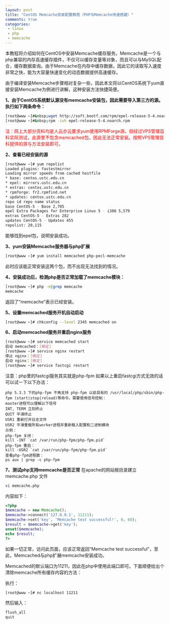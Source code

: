 ```yaml
--- 
layout: post
title: "CentOS Memcache安装配置教程（PHP与Memcache快速搭建）"
comments: true
categories:
 - linux
 - php
 - memcache
---
```

本教程将介绍如何在CentOS中安装Memcache缓存服务。Memcache是一个与php兼容的内存高速缓存插件，不仅可以缓存变量等对象，而且可以与MySQL配合，缓存数据查询。由于Memcache在内存中缓存数据，因此它的读取写入速度非常之快，能为大容量快速变化的动态数据提供高速缓存。

由于编译安装Memcache步骤相对复杂一些，因此本文将以CentOS系统下yum直接安装Memcache为例进行讲解，这种安装方法快捷简便。

<STRONG>1、由于CentOS系统默认源没有memcache安装包，因此需要导入第三方的源。执行如下两条命令：</STRONG>
<!--more-->
```bash
[root@www ~]#&nbsp;wget http://soft.bootf.com/rpm/epel-release-5-4.noarch.rpm
[root@www ~]#&nbsp;rpm -ivh epel-release-5-4.noarch.rpm
```

<font color="RED">注：网上大部分资料均是人云亦云要求yum使用RPMForge源。但经过VPS管理百科实际测试，此源里不包含memcached包，因此无法正常安装。按照VPS管理百科提供的源与方法安装即可。</font>

<STRONG>2、查看已经安装的源</STRONG>
<!--more-->
```bash
[root@www ~]# yum repolist
Loaded plugins: fastestmirror
Loading mirror speeds from cached hostfile
* base: centos.ustc.edu.cn
* epel: mirrors.ustc.edu.cn
* extras: centos.ustc.edu.cn
* rpmforge: fr2.rpmfind.net
* updates: centos.ustc.edu.cn
repo id repo name status
base CentOS-5 - Base 2,705
epel Extra Packages for Enterprise Linux 5 - i386 5,579
extras CentOS-5 - Extras 282
updates CentOS-5 - Updates 455
repolist: 20,115
```
能够找到epel包，说明安装成功。

<STRONG>3、yum安装Memcache服务器与php扩展</STRONG>
<!--more-->
```bash
[root@www ~]# yum install memcached php-pecl-memcache
```
此时应该能正常安装这两个包，而不出现无法找到的情况。

<STRONG>4、安装成功后，检测php是否正常加载了memcache模块：</STRONG>
```bash
[root@www ~]# php -m|grep memcache
memcache
```
返回了“memcache”表示已经安装。

<STRONG>5、设置memcached服务开机自动启动</STRONG>
```bash
[root@www ~]# chkconfig --level 2345 memcached on
```

<STRONG>6、启动memcached服务并重启nginx服务</STRONG>
```bash
[root@www ~]# service memcached start
启动 memcached：[确定]
[root@www ~]# service nginx restart
停止 nginx：[确定]
启动 nginx：[确定]
[root@www ~]# service fastcgi restart
```

注意：php里的fastcgi服务其实就是php-fpm
如果以上重启fastcgi方式无效的话可以试一下以下办法：
```vim
php 5.3.3 下的php-fpm 不再支持 php-fpm 以前具有的 /usr/local/php/sbin/php-fpm (start|stop|reload)等命令，需要使用信号控制：
master进程可以理解以下信号
INT, TERM 立刻终止
QUIT 平滑终止
USR1 重新打开日志文件
USR2 平滑重载所有worker进程并重新载入配置和二进制模块
示例：
php-fpm 关闭：
kill -INT `cat /var/run/php-fpm/php-fpm.pid`
php-fpm 重启：
kill -USR2 `cat /var/run/php-fpm/php-fpm.pid`
查看php-fpm进程数：
ps aux | grep -c php-fpm
```

<STRONG>7、测试php支持memcache是否正常</STRONG>
在apache的网站根目录建立 memcache.php 文件
```bash
vi memcache.php
```
内容如下：
```php
<?php
$memcache = new Memcache();
$memcache->connect('127.0.0.1', 11211);
$memcache->set('key', 'Memcache test successful!', 0, 60);
$result = $memcache->get('key');
unset($memcache);
echo $result;
?>
```
如果一切正常，访问此页面，应该正常返回“Memcache test successful”，至此，Memcached与php扩展memcache安装成功。

Memcached的默认端口为11211，因此在php中使用此端口即可。下面顺便给出个清除memcache所有缓存内容的方法：

执行：
```bash
[root@www ~]# nc localhost 11211
```

然后输入：
```bash
flush_all
quit
```
